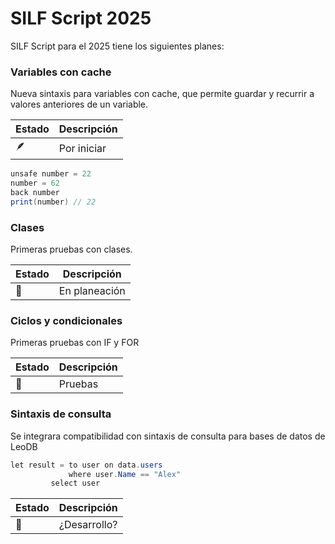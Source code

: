 ﻿# SILF Script 2025

SILF Script para el 2025 tiene los siguientes planes:

### Variables con cache
Nueva sintaxis para variables con cache, que permite guardar y recurrir a valores anteriores de un variable.

| Estado | Descripción |
| --- | --- |
| 🪶 | Por iniciar |

```java
unsafe number = 22
number = 62
back number
print(number) // 22
```

### Clases
Primeras pruebas con clases.


| Estado | Descripción |
| --- | --- |
| 📍 | En planeación |


### Ciclos y condicionales
Primeras pruebas con IF y FOR

| Estado | Descripción |
| --- | --- |
| 📍 | Pruebas |


### Sintaxis de consulta 
Se integrara compatibilidad con sintaxis de consulta para bases de datos de LeoDB

```java
let result = to user on data.users
             where user.Name == "Alex"
	     select user
```

| Estado | Descripción |
| --- | --- |
| 📍 | ¿Desarrollo? |
